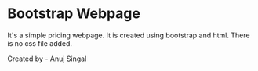 # Bootstrap Webpage
It's a simple pricing webpage.
It is created using bootstrap and html.
There is no css file added.

Created by - Anuj Singal
